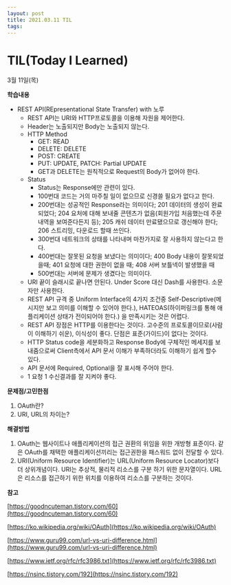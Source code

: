 ```yaml
---
layout: post
title: 2021.03.11 TIL
tags:
---
```

# TIL(Today I Learned)

3월 11일(목)

**학습내용**

- REST API(REpresentational State Transfer) with 노루
    - REST API는 URI와 HTTP프로토콜을 이용해 자원을 제어한다.
    - Header는 노출되지만 Body는 노출되지 않는다.
    - HTTP Method
        - GET: READ
        - DELETE: DELETE
        - POST: CREATE
        - PUT: UPDATE, PATCH: Partial UPDATE
        - GET과 DELETE는 원칙적으로 Request의 Body가 없어야 한다.
    - Status
        - Status는 Response에만 관련이 있다.
        - 100번대 코드는 거의 마주칠 일이 없으므로 신경쓸 필요가 없다고 한다.
        - 200번대는 성공적인 Response라는 의미이다; 201  데이터의 생성이 완료되었다; 204 요처에 대해 보내줄 콘텐츠가 없음(회원가입 처음했는데 주문내역을 보여준다든지 등); 205 캐쉬 데이터 만료됐으므로 갱신해야 한다; 206 스트리밍, 다운로드 할때 쓰인다.
        - 300번대 네트워크의 상태를 나타내며 마찬가지로 잘 사용하지 않는다고 한다.
        - 400번대는 잘못된 요청을 보냈다는 의미이다; 400 Body 내용이 잘못되었을때; 401 요청에 대한 권한이 없을 때; 408 서버 보틀넥이 발생했을 때
        - 500번대는 서버에 문제가 생겼다는 의미이다.
    - URI 끝이 슬래시로 끝나면 안된다. Under Score 대신 Dash를 사용한다. 소문자만 사용한다.
    - REST API 규격 중 Uniform Interface의 4가지 조건중 Self-Descriptive(메시지만 보고 의미를 이해할 수 있어야 한다.), HATEOAS(하이퍼링크를 통해 애플리케이션 상태가 전이되어야 한다.) 을 만족시키는 것은 어렵다.
    - REST API 장점은 HTTP를 이용한다는 것이다. 고수준의 프로토콜이므로(사람이 이해하기 쉬운), 이식성이 좋다. 단점은 표준(가이드)이 없다는 것이다.
    - HTTP Status code을 세분화하고 Response Body에 구체적인 메세지를 보내줌으로써 Client측에서 API 문서 이해가 부족하더라도 이해하기 쉽게 할수 있다.
    - API 문서에 Required, Optional을 잘 표시해 주어야 한다.
    - 1 요청 1 수신결과를 잘 지켜야 좋다.

**문제점/고민한점**

1. OAuth란?
2. URI, URL의 차이는?

**해결방법**

1. OAuth는 웹사이트나 애플리케이션의 접근 권환의 위임을 위한 개방형 표준이다. 같은 OAuth를 채택한 애플리케이션끼리는 접근권한을 패스워드 없이 전달할 수 있다.
2. URI(Uniform Resource Identifier)는 URL(Uniform Resource Locator)보다 더 상위개념이다. URI는 추상적, 물리적 리소스를 구분 하기 위한 문자열이다. URL은 리소스를 접근하기 위한 위치를 이용하여 리소스를 구분하는 것이다.

**참고**

[https://goodncuteman.tistory.com/60](https://goodncuteman.tistory.com/60)

[https://ko.wikipedia.org/wiki/OAuth](https://ko.wikipedia.org/wiki/OAuth)

[https://www.guru99.com/url-vs-uri-difference.html](https://www.guru99.com/url-vs-uri-difference.html)

[https://www.ietf.org/rfc/rfc3986.txt](https://www.ietf.org/rfc/rfc3986.txt)

[https://nsinc.tistory.com/192](https://nsinc.tistory.com/192)
